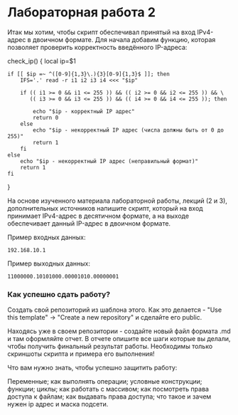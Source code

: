# Лабораторная работа 2
Итак мы хотим, чтобы скрипт обеспечивал принятый на вход IPv4-адрес в двоичном формате.
Для начала добавим функцию, которая позволяет проверить корректность введённого IP-адреса:

check_ip() {
    local ip=$1
    
    if [[ $ip =~ ^([0-9]{1,3}\.){3}[0-9]{1,3}$ ]]; then
        IFS='.' read -r i1 i2 i3 i4 <<< "$ip"
    
        if (( i1 >= 0 && i1 <= 255 )) && (( i2 >= 0 && i2 <= 255 )) && \
           (( i3 >= 0 && i3 <= 255 )) && (( i4 >= 0 && i4 <= 255 )); then
           
            echo "$ip - корректный IP адрес"
            return 0
        else
            echo "$ip - некорректный IP адрес (числа должны быть от 0 до 255)"
            return 1
        fi
    else
        echo "$ip - некорректный IP адрес (неправильный формат)"
        return 1
    fi
}

На основе изученного материала лабораторной работы, лекций (2 и 3), дополнительных источников напишите скрипт, который на вход принимает IPv4-адрес в десятичном формате, а на выходе обеспечивает данный IP-адрес в двоичном формате.

Пример входных данных:

```192.168.10.1```

Пример выходныx данных:

```11000000.10101000.00001010.00000001```

### Как успешно сдать работу?

Создать свой репозиторий из шаблона этого. Как это делается - "Use this template" -> "Create a new repository" и сделайте его public. 

Находясь уже в своем репозитории - создайте новый файл формата .md и там оформляйте отчет. В отчете опишите все шаги которые вы делали, чтобы получить финальный результат работы. Необходимы только скриншоты скрипта и примера его выполнения!

Что вам нужно знать, чтобы успешно защитить работу:

Переменные; как выполнять операции; условные конструкции; функции; циклы; как работать с массивом; как посмотреть права доступа к файлам; как выдавать права доступа; что такое и зачем нужен ip адрес и маска подсети.
